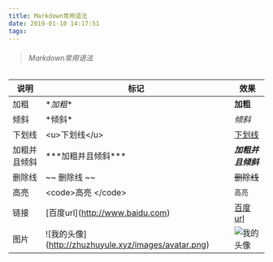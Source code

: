 ```yaml
---
title: Markdown常用语法
date: 2019-01-10 14:17:51
tags:
---
```


> ###### Markdown常用语法


说明 | 标记 | 效果 
---- | ---- | ----
加粗 | \**加粗**  | **加粗** 
倾斜 | \*倾斜* | *倾斜*   
下划线 | &lt;u&gt;下划线&lt;/u&gt; | <u>下划线</u>
加粗并且倾斜 | \*\*\*加粗并且倾斜\*\*\* | ***加粗并且倾斜***
删除线 | ~~ 删除线 ~~ | ~~删除线~~
高亮 | &lt;code&gt;高亮 &lt;/code&gt; | <code>高亮</code>
链接 | \[百度url]\(http://www.baidu.com) | [百度url](http://www.baidu.com)
图片 | \![我的头像]\(http://zhuzhuyule.xyz/images/avatar.png) | ![我的头像](https://ss0.baidu.com/73t1bjeh1BF3odCf/it/u=1817457932,3341712964&fm=85&s=0941814603F1BBC054C31903030090DA)



